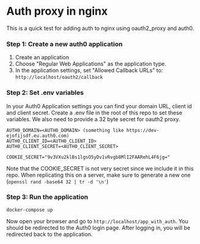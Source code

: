 # Auth proxy in nginx

This is a quick test for adding auth to nginx using oauth2_proxy and auth0.

### Step 1: Create a new auth0 application

1. Create an application
2. Choose "Regular Web Applications" as the application type.
3. In the application settings, set "Allowed Callback URLs" to: `http://localhost/oauth2/callback`

### Step 2: Set .env variables

In your Auth0 Application settings you can find your domain URL, client id and client secret. 
Create a .env file in the root of this repo to set these variables.
We also need to provide a 32 byte secret for oauth2 proxy.

```
AUTH0_DOMAIN=<AUTH0_DOMAIN> (something like https://dev-ejofijsdf.eu.auth0.com)
AUTH0_CLIENT_ID=<AUTH0_CLIENT_ID>
AUTH0_CLIENT_SECRET=<AUTH0_CLIENT_SECRET>

COOKIE_SECRET="9v3VXu2klBs1lgsO5yDv1vRvgb8MlI2FAARehL4F6jg="
```
Note that the COOKIE_SECRET is not very secret since we include it in this repo. 
When replicating this on a server, make sure to generate a new one  (`openssl rand -base64 32 | tr -d '\n'`)

### Step 3: Run the application

```
docker-compose up
```

Now open your browser and go to `http://localhost/app_with_auth`. You should be redirected to the Auth0 login page. After logging in, you will be redirected back to the application.
